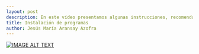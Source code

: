 ```yaml
---
layout: post
description: En este vídeo presentamos algunas instrucciones, recomendaciones y herramientas para instalar y desinstalar programas en Windows.
title: Instalación de programas
author: Jesús María Aransay Azofra
---
```


[![IMAGE ALT TEXT](http://img.youtube.com/vi/92Yw27Y0s1s/0.jpg)](http://www.youtube.com/watch?v=92Yw27Y0s1s "Administrador de tareas")
